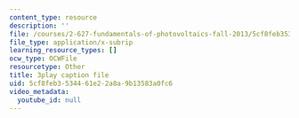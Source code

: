 ```yaml
---
content_type: resource
description: ''
file: /courses/2-627-fundamentals-of-photovoltaics-fall-2013/5cf8feb3534461e22a8a9b13583a0fc6_n25tsUQb3vo.srt
file_type: application/x-subrip
learning_resource_types: []
ocw_type: OCWFile
resourcetype: Other
title: 3play caption file
uid: 5cf8feb3-5344-61e2-2a8a-9b13583a0fc6
video_metadata:
  youtube_id: null
---
```

